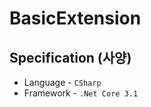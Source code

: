 # BasicExtension
## Specification (사양)

+ Language - ```CSharp```
+ Framework - ```.Net Core 3.1```




